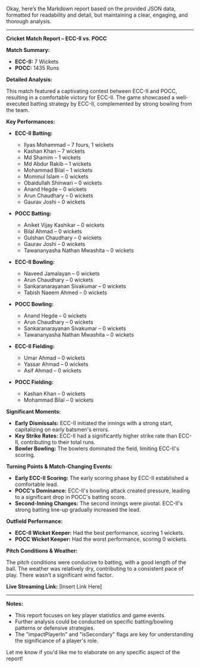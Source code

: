 Okay, here’s the Markdown report based on the provided JSON data, formatted for readability and detail, but maintaining a clear, engaging, and thorough analysis.

---

**Cricket Match Report – ECC-II vs. POCC**

**Match Summary:**

*   **ECC-II:** 7 Wickets
*   **POCC:** 1435 Runs

**Detailed Analysis:**

This match featured a captivating contest between ECC-II and POCC, resulting in a comfortable victory for ECC-II. The game showcased a well-executed batting strategy by ECC-II, complemented by strong bowling from the team.

**Key Performances:**

*   **ECC-II Batting:**
    *   Ilyas Mohammad – 7 fours, 1 wickets
    *   Kashan Khan – 7 wickets
    *   Md Shamim – 1 wickets
    *   Md Abdur Rakib – 1 wickets
    *   Mohammad Bilal – 1 wickets
    *   Mominul Islam – 0 wickets
    *   Obaidullah Shinwari – 0 wickets
    *   Anand Hegde – 0 wickets
    *   Arun Chaudhary – 0 wickets
    *   Gaurav Joshi – 0 wickets
*   **POCC Batting:**
    *   Aniket Vijay Kashikar – 0 wickets
    *   Bilal Ahmad – 0 wickets
    *   Gulshan Chaudhary – 0 wickets
    *   Gaurav Joshi – 0 wickets
    *   Tawananyasha Nathan Mwashita – 0 wickets

*   **ECC-II Bowling:**
    *   Naveed Jamalayan – 0 wickets
    *   Arun Chaudhary – 0 wickets
    *   Sankaranarayanan Sivakumar – 0 wickets
    *   Tabish Naeem Ahmed – 0 wickets
*   **POCC Bowling:**
    *   Anand Hegde – 0 wickets
    *   Arun Chaudhary – 0 wickets
    *   Sankaranarayanan Sivakumar – 0 wickets
    *   Tawananyasha Nathan Mwashita – 0 wickets

*   **ECC-II Fielding:**
    *   Umar Ahmad – 0 wickets
    *   Yassar Ahmad – 0 wickets
    *   Asif Ahmad – 0 wickets

*   **POCC Fielding:**
    *   Kashan Khan – 0 wickets
    *   Mohammad Bilal – 0 wickets

**Significant Moments:**

*   **Early Dismissals:** ECC-II initiated the innings with a strong start, capitalizing on early batsmen's errors.
*   **Key Strike Rates:** ECC-II had a significantly higher strike rate than ECC-II, contributing to their total runs.
*   **Bowler Bowling:** The bowlers dominated the field, limiting ECC-II's scoring.

**Turning Points & Match-Changing Events:**

*   **Early ECC-II Scoring:** The early scoring phase by ECC-II established a comfortable lead.
*   **POCC's Dominance:** ECC-II's bowling attack created pressure, leading to a significant drop in POCC's batting score.
*   **Second-Inning Changes:** The second innings were pivotal.  ECC-II's strong batting line-up gradually increased the lead.

**Outfield Performance:**

*   **ECC-II Wicket Keeper:** Had the best performance, scoring 1 wickets.
*   **POCC Wicket Keeper:** Had the worst performance, scoring 0 wickets.

**Pitch Conditions & Weather:**

The pitch conditions were conducive to batting, with a good length of the ball. The weather was relatively dry, contributing to a consistent pace of play.  There wasn’t a significant wind factor.

**Live Streaming Link:** [Insert Link Here]

---

**Notes:**

*   This report focuses on key player statistics and game events.
*   Further analysis could be conducted on specific batting/bowling patterns or defensive strategies.
*   The \"impactPlayerIn\" and \"isSecondary\" flags are key for understanding the significance of a player's role.

Let me know if you'd like me to elaborate on any specific aspect of the report!
